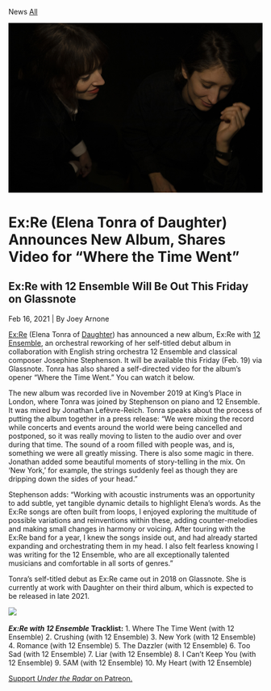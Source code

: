 News [All](https://www.undertheradarmag.com/news/)

<img src="/Images/Marika Kochiashvili/press2.jpg">

# Ex:Re (Elena Tonra of Daughter) Announces New Album, Shares Video for “Where the Time Went”

## Ex:Re with 12 Ensemble Will Be Out This Friday on Glassnote

Feb 16, 2021 | By Joey Arnone 

[Ex:Re](http://www.undertheradarmag.com/artists/exre/) (Elena Tonra of [Daughter](http://www.undertheradarmag.com/artists/daughter/)) has announced a new album, Ex:Re with [12 Ensemble](http://www.undertheradarmag.com/artists/12_ensemble/), an orchestral reworking of her self-titled debut album in collaboration with English string orchestra 12 Ensemble and classical composer Josephine Stephenson. It will be available this Friday (Feb. 19) via Glassnote. Tonra has also shared a self-directed video for the album’s opener “Where the Time Went.” You can watch it below.

The new album was recorded live in November 2019 at King’s Place in London, where Tonra was joined by Stephenson on piano and 12 Ensemble. It was mixed by Jonathan Lefèvre-Reich. Tonra speaks about the process of putting the album together in a press release: “We were mixing the record while concerts and events around the world were being cancelled and postponed, so it was really moving to listen to the audio over and over during that time. The sound of a room filled with people was, and is, something we were all greatly missing. There is also some magic in there. Jonathan added some beautiful moments of story-telling in the mix. On ‘New York,’ for example, the strings suddenly feel as though they are dripping down the sides of your head.”

Stephenson adds: “Working with acoustic instruments was an opportunity to add subtle, yet tangible dynamic details to highlight Elena’s words. As the Ex:Re songs are often built from loops, I enjoyed exploring the multitude of possible variations and reinventions within these, adding counter-melodies and making small changes in harmony or voicing. After touring with the Ex:Re band for a year, I knew the songs inside out, and had already started expanding and orchestrating them in my head. I also felt fearless knowing I was writing for the 12 Ensemble, who are all exceptionally talented musicians and comfortable in all sorts of genres.”

Tonra’s self-titled debut as Ex:Re came out in 2018 on Glassnote. She is currently at work with Daughter on their third album, which is expected to be released in late 2021.

[<img src="https://i.ytimg.com/vi/qspNfvk_rTU/maxresdefault.jpg">](https://www.youtube.com/watch?v=qspNfvk_rTU)

***Ex:Re with 12 Ensemble*** **Tracklist:** 1. Where The Time Went (with 12 Ensemble) 2. Crushing (with 12 Ensemble) 3. New York (with 12 Ensemble) 4. Romance (with 12 Ensemble) 5. The Dazzler (with 12 Ensemble) 6. Too Sad (with 12 Ensemble) 7. Liar (with 12 Ensemble) 8. I Can’t Keep You (with 12 Ensemble) 9. 5AM (with 12 Ensemble) 10. My Heart (with 12 Ensemble)

[Support *Under the Radar* on Patreon.](https://www.patreon.com/under_the_radar)
